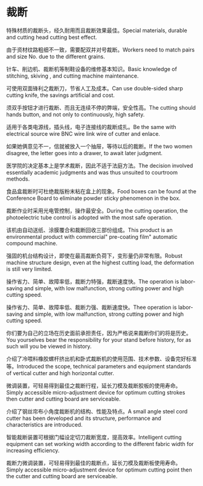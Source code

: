 # 裁断

<p><span class="chinese">特殊材质的裁断头，经久耐用而且裁断效果最佳。</span><span class="english">Special materials, durable and cutting head cutting best effect.</span></p>

<p><span class="chinese">由于资材纹路粗细不一致，需要配双并对号裁断。</span><span class="english">Workers need to match pairs and size No. due to the different grains.</span></p>

<p><span class="chinese">针车、削边机、裁断机等制鞋设备的维修基本知识。</span><span class="english">Basic knowledge of stitching, skiving , and cutting machine maintenance.</span></p>

<p><span class="chinese">可使用双面锋利之裁断刀，节省人工及成本。</span><span class="english">Can use double-sided sharp cutting knife, the savings artificial and cost.</span></p>

<p><span class="chinese">须双手按钮才进行裁断、而且无连续不停的弊端，安全性高。</span><span class="english">The cutting should hands button, and not only to continuously, high safety.</span></p>

<p><span class="chinese">适用于各类电源线，插头线，电子连接线的裁断成扎。</span><span class="english">Be the same with electrical source wire BNC wire link wire of cutter and enlace.</span></p>

<p><span class="chinese">如果她俩意见不一，信就被放入一个抽屉，等待以后的裁断。</span><span class="english">If the two women disagree, the letter goes into a drawer, to await later judgment.</span></p>

<p><span class="chinese">医学院的决定基本上是学术裁断，因此不适于法庭方法。</span><span class="english">The decision involved essentially academic judgments and was thus unsuited to courtroom methods.</span></p>

<p><span class="chinese">食品盒裁断时可杜绝裁版粉末粘在盒上的现象。</span><span class="english">Food boxes can be found at the Conference Board to eliminate powder sticky phenomenon in the box.</span></p>

<p><span class="chinese">裁断作业时采用光电管控制，操作最安全。</span><span class="english">During the cutting operation, the photoelectric tube control is adopted with the most safe operation.</span></p>

<p><span class="chinese">该机由自动送纸、涂膜覆合和裁断回收三部份组成。</span><span class="english">This product is an environmental product with commercial" pre-coating film" automatic compound machine.</span></p>

<p><span class="chinese">强固的机台结构设计，即使在最高裁断负荷下，变形量仍非常有限。</span><span class="english">Robust machine structure design, even at the highest cutting load, the deformation is still very limited.</span></p>

<p><span class="chinese">操作省力、简单、故障率低，裁断力特强，裁断速度快。</span><span class="english">The operation is labor-saving and simple, with low malfunction, strong cutting power and high cutting speed.</span></p>

<p><span class="chinese">操作省力、简单、故障率低、裁断力强、裁断速度快。</span><span class="english">Thee operation is labor-saving and simple, with low malfunction, strong cutting power and high cutting speed.</span></p>

<p><span class="chinese">你们要为自己的立场在历史面前承担责任，因为严格说来裁断你们的将是历史。</span><span class="english">You yourselves bear the responsibility for your stand before history, for as such will you be viewed in history.</span></p>

<p><span class="chinese">介绍了冷喂料橡胶螺杆挤出机和卧式裁断机的使用范围、技术参数、设备完好标准等。</span><span class="english">Introduced the scope, technical parameters and equipment standards of vertical cutter and high horizontal cutter.</span></p>

<p><span class="chinese">微调装置，可轻易得到最佳之裁断行程，延长刀模及裁断胶板的使用寿命。</span><span class="english">Simply accessible micro-adjustment device for optimum cutting strokes then cutter and cutting board are serviceable.</span></p>

<p><span class="chinese">介绍了钢丝帘布小角度裁断机的结构、性能及特点。</span><span class="english">A small angle steel cord cutter has been developed and its structure, performance and characteristics are introduced.</span></p>

<p><span class="chinese">智能裁断装置可根据门幅设定切刀裁断宽度，提高效率。</span><span class="english">Intelligent cutting equipment can set working width according to the different fabric width for increasing efficiency.</span></p>

<p><span class="chinese">裁断力微调装置，可轻易得到最佳的裁断点，延长刀模及裁断板使用寿命。</span><span class="english">Simply accessible micro-adjustment device for optimum cutting point then the cutter and cutting board are serviceable.</span></p>

